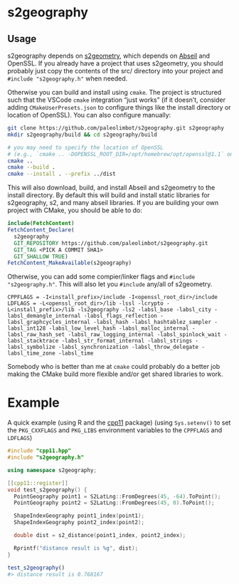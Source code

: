 
<!-- README.md is generated from README.Rmd. Please edit that file -->

# s2geography

<!-- badges: start -->
<!-- badges: end -->

## Usage

s2geography depends on
[s2geometry](https://github.com/google/s2geometry), which depends on
[Abseil](https://github.com/abseil/abseil-cpp) and OpenSSL. If you
already have a project that uses s2geometry, you should probably just
copy the contents of the src/ directory into your project and
`#include "s2geography.h"` when needed.

Otherwise you can build and install using `cmake`. The project is
structured such that the VSCode `cmake` integration “just works” (if it
doesn’t, consider adding `CMakeUserPresets.json` to configure things
like the install directory or location of OpenSSL). You can also
configure manually:

``` bash
git clone https://github.com/paleolimbot/s2geography.git s2geography
mkdir s2geography/build && cd s2geography/build

# you may need to specify the location of OpenSSL
# (e.g., `cmake .. -DOPENSSL_ROOT_DIR=/opt/homebrew/opt/openssl@1.1` on M1 mac)
cmake ..
cmake --build .
cmake --install . --prefix ../dist
```

This will also download, build, and install Abseil and s2geometry to the
install directory. By default this will build and install static
libraries for s2geography, s2, and many abseil libraries. If you are
building your own project with CMake, you should be able to do:

``` cmake
include(FetchContent)
FetchContent_Declare(
  s2geography
  GIT_REPOSITORY https://github.com/paleolimbot/s2geography.git
  GIT_TAG <PICK A COMMIT SHA1>
  GIT_SHALLOW TRUE)
FetchContent_MakeAvailable(s2geography)
```

Otherwise, you can add some compier/linker flags and
`#include "s2geography.h"`. This will also let you `#include` any/all of
s2geometry.

    CPPFLAGS = -I<install_prefix>/include -I<openssl_root_dir>/include
    LDFLAGS = -L<openssl_root_dir>/lib -lssl -lcrypto -L<install_prefix>/lib -ls2geography -ls2 -labsl_base -labsl_city -labsl_demangle_internal -labsl_flags_reflection -labsl_graphcycles_internal -labsl_hash -labsl_hashtablez_sampler -labsl_int128 -labsl_low_level_hash -labsl_malloc_internal -labsl_raw_hash_set -labsl_raw_logging_internal -labsl_spinlock_wait -labsl_stacktrace -labsl_str_format_internal -labsl_strings -labsl_symbolize -labsl_synchronization -labsl_throw_delegate -labsl_time_zone -labsl_time

Somebody who is better than me at `cmake` could probably do a better job
making the CMake build more flexible and/or get shared libraries to
work.

# Example

A quick example (using R and the [cpp11](https://cpp11.r-lib.org/)
package) (using `Sys.setenv()` to set the `PKG_CXXFLAGS` and `PKG_LIBS`
environment variables to the `CPPFLAGS` and `LDFLAGS`)

``` cpp
#include "cpp11.hpp"
#include "s2geography.h"

using namespace s2geography;

[[cpp11::register]]
void test_s2geography() {
  PointGeography point1 = S2LatLng::FromDegrees(45, -64).ToPoint();
  PointGeography point2 = S2LatLng::FromDegrees(45, 0).ToPoint();

  ShapeIndexGeography point1_index(point1);
  ShapeIndexGeography point2_index(point2);

  double dist = s2_distance(point1_index, point2_index);

  Rprintf("distance result is %g", dist);
}
```

``` r
test_s2geography()
#> distance result is 0.768167
```
